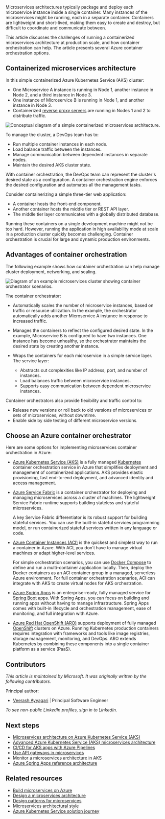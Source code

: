 Microservices architectures typically package and deploy each microservice instance inside a single container. Many instances of the microservices might be running, each in a separate container.  Containers are lightweight and short-lived, making them easy to create and destroy, but difficult to coordinate and communicate between.

This article discusses the challenges of running a containerized microservices architecture at production scale, and how container orchestration can help. The article presents several Azure container orchestration options.

## Containerized microservices architecture

In this simple containerized Azure Kubernetes Service (AKS) cluster:

- One Microservice A instance is running in Node 1, another instance in Node 2, and a third instance in Node 3.
- One instance of Microservice B is running in Node 1, and another instance in Node 3.
- Containerized [reverse proxy servers](https://www.magalix.com/blog/implemeting-a-reverse-proxy-server-in-kubernetes-using-the-sidecar-pattern) are running in Nodes 1 and 2 to distribute traffic.

![Conceptual diagram of a simple containerized microservices architecture.](images/orchestration/multi-container-cluster-with-orchestrator.png)

To manage the cluster, a DevOps team has to:

- Run multiple container instances in each node.
- Load balance traffic between the instances.
- Manage communication between dependent instances in separate nodes.
- Maintain the desired AKS cluster state.

With container orchestration, the DevOps team can represent the cluster's desired state as a configuration. A container orchestration engine enforces the desired configuration and automates all the management tasks.

Consider containerizing a simple three-tier web application:

- A container hosts the front-end component.
- Another container hosts the middle tier or REST API layer.
- The middle tier layer communicates with a globally distributed database.

Running these containers on a single development machine might not be too hard. However, running the application in high availability mode at scale in a production cluster quickly becomes challenging. Container orchestration is crucial for large and dynamic production environments.

## Advantages of container orchestration

The following example shows how container orchestration can help manage cluster deployment, networking, and scaling.

![Diagram of an example microservices cluster showing container orchestrator scenarios.](images/orchestration/container-orchestrator-example.png)

The container orchestrator:

- Automatically scales the number of microservice instances, based on traffic or resource utilization. In the example, the orchestrator automatically adds another Microservice A instance in response to increased traffic.

- Manages the containers to reflect the configured desired state. In the example, Microservice B is configured to have two instances. One instance has become unhealthy, so the orchestrator maintains the desired state by creating another instance.

- Wraps the containers for each microservice in a simple service layer. The service layer:

  - Abstracts out complexities like IP address, port, and number of instances.
  - Load balances traffic between microservice instances.
  - Supports easy communication between dependent microservice instances.

Container orchestrators also provide flexibility and traffic control to:

- Release new versions or roll back to old versions of microservices or sets of microservices, without downtime.
- Enable side by side testing of different microservice versions.

## Choose an Azure container orchestrator

Here are some options for implementing microservices container orchestration in Azure:

- [Azure Kubernetes Service (AKS)](https://azure.microsoft.com/services/kubernetes-service/) is a fully managed [Kubernetes](https://kubernetes.io/) container orchestration service in Azure that simplifies deployment and management of containerized applications. AKS provides elastic provisioning, fast end-to-end deployment, and advanced identity and access management.

- [Azure Service Fabric](https://azure.microsoft.com/services/service-fabric/) is a container orchestrator for deploying and managing microservices across a cluster of machines. The lightweight Service Fabric runtime supports building stateless and stateful microservices.

  A key Service Fabric differentiator is its robust support for building stateful services.  You can use the built-in stateful services programming model, or run containerized stateful services written in any language or code.

- [Azure Container Instances (ACI)](https://azure.microsoft.com/services/container-instances/) is the quickest and simplest way to run a container in Azure. With ACI, you don't have to manage virtual machines or adapt higher-level services.

  For simple orchestration scenarios, you can use [Docker Compose](https://docs.docker.com/compose/) to define and run a multi-container application locally. Then, deploy the Docker containers as an ACI container group in a managed, serverless Azure environment. For full container orchestration scenarios, ACI can integrate with AKS to create virtual nodes for AKS orchestration.

- [Azure Spring Apps](https://azure.microsoft.com/services/spring-cloud/) is an enterprise-ready, fully managed service for [Spring Boot](https://spring.io/projects/spring-boot) apps. With Spring Apps, you can focus on building and running apps without having to manage infrastructure. Spring Apps comes with built-in lifecycle and orchestration management, ease of monitoring, and full integration with Azure.

- [Azure Red Hat OpenShift (ARO)](https://azure.microsoft.com/services/openshift/) supports deployment of fully managed [OpenShift](https://www.openshift.com/) clusters on Azure. Running Kubernetes production containers requires integration with frameworks and tools like image registries, storage management, monitoring, and DevOps. ARO extends Kubernetes by combining these components into a single container platform as a service (PaaS).

## Contributors

*This article is maintained by Microsoft. It was originally written by the following contributors.* 

Principal author:

 - [Veerash Ayyagari](https://www.linkedin.com/in/veerash-ayyagari/) | Principal Software Engineer
 
*To see non-public LinkedIn profiles, sign in to LinkedIn.*

## Next steps

- [Microservices architecture on Azure Kubernetes Service (AKS)](../../reference-architectures/containers/aks-microservices/aks-microservices.yml)
- [Advanced Azure Kubernetes Service (AKS) microservices architecture](../../reference-architectures/containers/aks-microservices/aks-microservices-advanced.yml)
- [CI/CD for AKS apps with Azure Pipelines](../../guide/aks/aks-cicd-azure-pipelines.yml)
- [Use API gateways in microservices](gateway.yml)
- [Monitor a microservices architecture in AKS](../logging-monitoring.yml)
- [Azure Spring Apps reference architecture](/azure/spring-cloud/reference-architecture)

## Related resources

- [Build microservices on Azure](../index.yml)
- [Design a microservices architecture](index.yml)
- [Design patterns for microservices](patterns.yml)
- [Microservices architectural style](../../guide/architecture-styles/microservices.yml)
- [Azure Kubernetes Service solution journey](../../reference-architectures/containers/aks-start-here.md)
